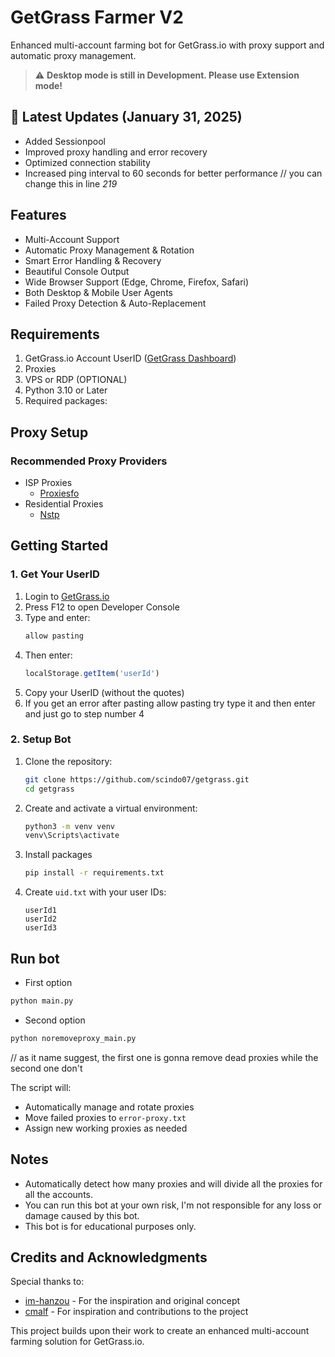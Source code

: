 # GetGrass Farmer V2

Enhanced multi-account farming bot for GetGrass.io with proxy support and automatic proxy management.

> ⚠️ **Desktop mode is still in Development. Please use Extension mode!**

## 🚀 Latest Updates (January 31, 2025)

- Added Sessionpool
- Improved proxy handling and error recovery
- Optimized connection stability
- Increased ping interval to 60 seconds for better performance // you can change this in line *219*

## Features
* Multi-Account Support
* Automatic Proxy Management & Rotation
* Smart Error Handling & Recovery
* Beautiful Console Output
* Wide Browser Support (Edge, Chrome, Firefox, Safari)
* Both Desktop & Mobile User Agents
* Failed Proxy Detection & Auto-Replacement

## Requirements
1. GetGrass.io Account UserID ([GetGrass Dashboard](https://app.getgrass.io))
2. Proxies
3. VPS or RDP (OPTIONAL)
4. Python 3.10 or Later
5. Required packages:

## Proxy Setup
### Recommended Proxy Providers
- ISP Proxies
  * [Proxiesfo](https://app.proxies.fo/ref/208a608a-0dbf-13c3-7651-7f5303fc5cb2)
- Residential Proxies
  * [Nstp](https://app.nstproxy.com/register?i=42Um5k)

## Getting Started

### 1. Get Your UserID
1. Login to [GetGrass.io](https://app.getgrass.io)
2. Press F12 to open Developer Console
3. Type and enter:
   ```js
   allow pasting
   ```
4. Then enter:
   ```js
   localStorage.getItem('userId')
   ```
5. Copy your UserID (without the quotes)
6. If you get an error after pasting allow pasting try type it and then enter and just go to step number 4

### 2. Setup Bot
1. Clone the repository:
   ```bash
   git clone https://github.com/scindo07/getgrass.git
   cd getgrass
   ```
2. Create and activate a virtual environment:

   ```bash
   python3 -m venv venv
   venv\Scripts\activate
   ```
   

3. Install packages
   ```bash
   pip install -r requirements.txt
   ```


4. Create `uid.txt` with your user IDs:
   ```
   userId1
   userId2
   userId3
   ```

## Run bot

- First option
```bash
python main.py
```

- Second option
```bash
python noremoveproxy_main.py
```

// as it name suggest, the first one is gonna remove dead proxies while the second one don't

The script will:
- Automatically manage and rotate proxies
- Move failed proxies to `error-proxy.txt`
- Assign new working proxies as needed

## Notes
- Automatically detect how many proxies and will divide all the proxies for all the accounts.
- You can run this bot at your own risk, I'm not responsible for any loss or damage caused by this bot.
- This bot is for educational purposes only.

## Credits and Acknowledgments
Special thanks to:
- [im-hanzou](https://github.com/im-hanzou) - For the inspiration and original concept
- [cmalf](https://github.com/cmalf) - For inspiration and contributions to the project

This project builds upon their work to create an enhanced multi-account farming solution for GetGrass.io.
